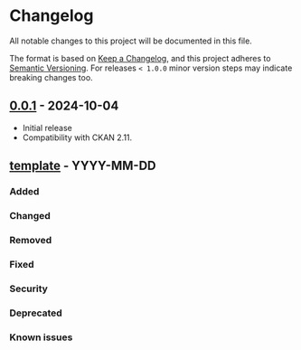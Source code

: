 # Changelog

All notable changes to this project will be documented in this file.

The format is based on [Keep a Changelog](https://keepachangelog.com/en/1.0.0/),
and this project adheres to [Semantic Versioning](https://semver.org/spec/v2.0.0.html).
For releases `< 1.0.0` minor version steps may indicate breaking changes too.

## [0.0.1] - 2024-10-04
- Initial release
- Compatibility with CKAN 2.11.

## [template] - YYYY-MM-DD

### Added

### Changed

### Removed

### Fixed

### Security

### Deprecated

### Known issues

[Unreleased]: https://github.com/MarijaKnezevic/ckanext-scheme-sddi/compare/0.0.3...HEAD
[0.0.1]: https://github.com/MarijaKnezevic/ckanext-scheme-sddi/releases/tag/0.0.1
[template]: https://keepachangelog.com/en/1.0.0/
